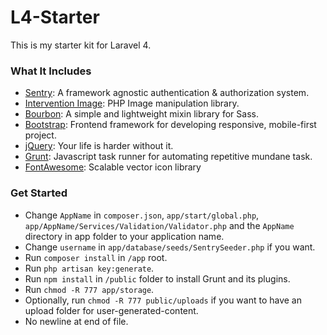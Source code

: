 L4-Starter
==========

This is my starter kit for Laravel 4.

### What It Includes

  * [Sentry](https://github.com/cartalyst/sentry): A framework agnostic authentication & authorization system.
  * [Intervention Image](https://github.com/Intervention/image): PHP Image manipulation library.
  * [Bourbon](http://bourbon.io/): A simple and lightweight mixin library for Sass.
  * [Bootstrap](http://getbootstrap.com/): Frontend framework for developing responsive, mobile-first project.
  * [jQuery](http://jquery.com/): Your life is harder without it.
  * [Grunt](http://gruntjs.com/): Javascript task runner for automating repetitive mundane task.
  * [FontAwesome](http://fortawesome.github.io/Font-Awesome/): Scalable vector icon library


### Get Started

  * Change `AppName` in `composer.json`, `app/start/global.php`, `app/AppName/Services/Validation/Validator.php` and the `AppName` directory in app folder to your application name.
  * Change `username` in `app/database/seeds/SentrySeeder.php` if you want.
  * Run `composer install` in `/app` root.
  * Run `php artisan key:generate`.
  * Run `npm install` in `/public` folder to install Grunt and its plugins.
  * Run `chmod -R 777 app/storage`.
  * Optionally, run `chmod -R 777 public/uploads` if you want to have an upload folder for user-generated-content.
  * No newline at end of file.
